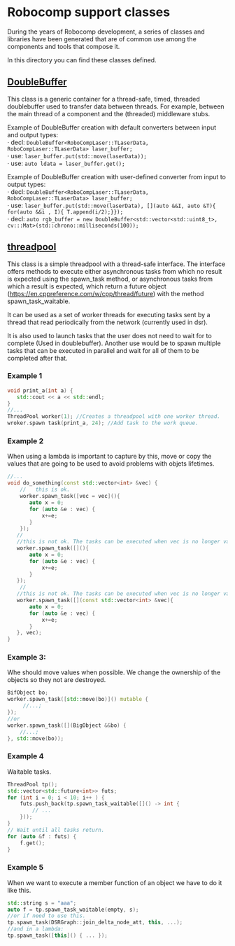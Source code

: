 # Robocomp support classes
During the years of Robocomp development, a series of classes and libraries have been generated 
that are of common use among the components and tools that compose it.

In this directory you can find these classes defined.


## [DoubleBuffer](https://github.com/robocomp/robocomp/tree/development/classes/doublebuffer)
This class is a generic container for a thread-safe, timed, threaded doublebuffer used to transfer data between threads.
For example, between the main thread of a component and the (threaded) middleware stubs.  

Example of DoubleBuffer creation with default converters between input and output types:  
· decl: `DoubleBuffer<RoboCompLaser::TLaserData, RoboCompLaser::TLaserData> laser_buffer;`  
· use: `laser_buffer.put(std::move(laserData));`  
· use: `auto ldata = laser_buffer.get();`  

Example of DoubleBuffer creation with user-defined converter from input to output types:  
· decl: `DoubleBuffer<RoboCompLaser::TLaserData, RoboCompLaser::TLaserData> laser_buffer;`  
· use:  `laser_buffer.put(std::move(laserData), [](auto &&I, auto &T){ for(auto &&i , I){ T.append(i/2);}});`  
· decl: `auto rgb_buffer = new DoubleBuffer<std::vector<std::uint8_t>, cv:::Mat>(std::chrono::milliseconds(100));`

## [threadpool](https://github.com/robocomp/robocomp/tree/development/classes/threadpool)
This class is a simple threadpool with a thread-safe interface.
The interface offers methods to execute either asynchronous tasks from which
no result is expected using the spawn_task method, or asynchronous tasks from
which a result is expected, which return a future object (https://en.cppreference.com/w/cpp/thread/future)
with the method spawn_task_waitable.

It can be used as a set of worker threads for executing tasks sent by a thread that read periodically
from the network (currently used in dsr).

It is also used to launch tasks that the user does not need to wait for to complete (Used in doublebuffer).
Another use would be to spawn multiple tasks that can be executed in parallel and wait for all of them to
be completed after that.

### Example 1
```c++
void print_a(int a) {
   std::cout << a << std::endl;
}
//...
ThreadPool worker(1); //Creates a threadpool with one worker thread.
wroker.spawn task(print_a, 24); //Add task to the work queue.
```

### Example 2
When using a lambda is important to capture by this, move or copy the values
that are going to be used to avoid problems with objets lifetimes.
```c++
//...
void do_something(const std::vector<int> &vec) {
    //   this is ok.
    worker.spawn_task([vec = vec](){
       auto x = 0;
       for (auto &e : vec) {
           x+=e;
       }
    });
   //
   //this is not ok. The tasks can be executed when vec is no longer valid.
   worker.spawn_task([](){
       auto x = 0;
       for (auto &e : vec) {
           x+=e;
       }
   });
    //
   //this is not ok. The tasks can be executed when vec is no longer valid.
   worker.spawn_task([](const std::vector<int> &vec){
       auto x = 0;
       for (auto &e : vec) {
           x+=e;
       }
   }, vec);
}
```
### Example 3: 
Whe should move values when possible. We change the ownership of the objects so they not are destroyed.
```c++
BifObject bo;
worker.spawn_task([std::move(bo)]() mutable {
     //...;
});
//or
worker.spawn_task([](BigObject &&bo) {
    //...;
}, std::move(bo));
```

### Example 4
Waitable tasks.
```c++
ThreadPool tp();
std::vector<std::future<int>> futs;
for (int i = 0; i < 10; i++ ) {
    futs.push_back(tp.spawn_task_waitable([]() -> int {
        // ...
    }));
}
// Wait until all tasks return.
for (auto &f : futs) {
    f.get();
}
```

### Example 5 
When we want to execute a member function of an object we have to do it like this.
```c++
std::string s = "aaa";
auto f = tp.spawn_task_waitable(empty, s);
//or if need to use this.
tp.spawn_task(DSRGraph::join_delta_node_att, this, ...);
//and in a lambda:
tp.spawn_task([this]() { ... });
```
